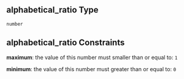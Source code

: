 ## alphabetical\_ratio Type

`number`

## alphabetical\_ratio Constraints

**maximum**: the value of this number must smaller than or equal to: `1`

**minimum**: the value of this number must greater than or equal to: `0`
